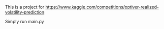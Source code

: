 This is a project for https://www.kaggle.com/competitions/optiver-realized-volatility-prediction

Simply run main.py
